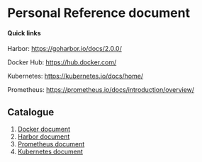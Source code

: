 # Personal Reference document

#### Quick links

Harbor: https://goharbor.io/docs/2.0.0/

Docker Hub: https://hub.docker.com/

Kubernetes: https://kubernetes.io/docs/home/

Prometheus: https://prometheus.io/docs/introduction/overview/


## Catalogue
1. [Docker document](docs/docker/README.md)
2. [Harbor document](docs/harbor/harbor.md)
3. [Prometheus document](docs/prometheus/introduce.md)
4. [Kubernetes document](docs/kubernetes.md)
